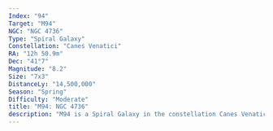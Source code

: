 ```yaml
---
Index: "94"
Target: "M94"
NGC: "NGC 4736"
Type: "Spiral Galaxy"
Constellation: "Canes Venatici"
RA: "12h 50.9m"
Dec: "41°7"
Magnitude: "8.2"
Size: "7x3"
DistanceLy: "14,500,000"
Season: "Spring"
Difficulty: "Moderate"
title: "M94: NGC 4736"
description: "M94 is a Spiral Galaxy in the constellation Canes Venatici."
---
```

